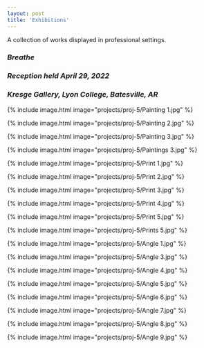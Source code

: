 ```yaml
---
layout: post
title: 'Exhibitions'
---
```


A collection of works displayed in professional settings.


### **_Breathe_**
### _Reception held April 29, 2022_
### _Kresge Gallery, Lyon College, Batesville, AR_

{% include image.html image="projects/proj-5/Painting 1.jpg" %}

{% include image.html image="projects/proj-5/Painting 2.jpg" %}

{% include image.html image="projects/proj-5/Painting 3.jpg" %}

{% include image.html image="projects/proj-5/Paintings 3.jpg" %}

{% include image.html image="projects/proj-5/Print 1.jpg" %}

{% include image.html image="projects/proj-5/Print 2.jpg" %}

{% include image.html image="projects/proj-5/Print 3.jpg" %}

{% include image.html image="projects/proj-5/Print 4.jpg" %}

{% include image.html image="projects/proj-5/Print 5.jpg" %}

{% include image.html image="projects/proj-5/Prints 5.jpg" %}

{% include image.html image="projects/proj-5/Angle 1.jpg" %}

{% include image.html image="projects/proj-5/Angle 3.jpg" %}

{% include image.html image="projects/proj-5/Angle 4.jpg" %}

{% include image.html image="projects/proj-5/Angle 5.jpg" %}

{% include image.html image="projects/proj-5/Angle 6.jpg" %}

{% include image.html image="projects/proj-5/Angle 7.jpg" %}

{% include image.html image="projects/proj-5/Angle 8.jpg" %}

{% include image.html image="projects/proj-5/Angle 9.jpg" %}
